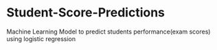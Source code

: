 # Student-Score-Predictions
Machine Learning Model to predict students performance(exam scores) using logistic regression
